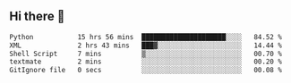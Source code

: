 ## Hi there 👋

<!--
**alihaqberdi/alihaqberdi** is a ✨ _special_ ✨ repository because its `README.md` (this file) appears on your GitHub profile.

Here are some ideas to get you started:

- 🔭 I’m currently working on ...
- 🌱 I’m currently learning ...
- 👯 I’m looking to collaborate on ...
- 🤔 I’m looking for help with ...
- 💬 Ask me about ...
- 📫 How to reach me: ...
- 😄 Pronouns: ...
- ⚡ Fun fact: ...
-->

<!--START_SECTION:waka-->

```txt
Python           15 hrs 56 mins  █████████████████████░░░░   84.52 %
XML              2 hrs 43 mins   ███▓░░░░░░░░░░░░░░░░░░░░░   14.44 %
Shell Script     7 mins          ▒░░░░░░░░░░░░░░░░░░░░░░░░   00.70 %
textmate         2 mins          ░░░░░░░░░░░░░░░░░░░░░░░░░   00.20 %
GitIgnore file   0 secs          ░░░░░░░░░░░░░░░░░░░░░░░░░   00.08 %
```

<!--END_SECTION:waka-->
